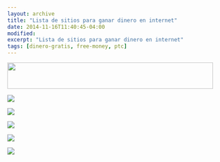 ```yaml
---
layout: archive
title: "Lista de sitios para ganar dinero en internet"
date: 2014-11-16T11:40:45-04:00
modified:
excerpt: "Lista de sitios para ganar dinero en internet"
tags: [dinero-gratis, free-money, ptc]
---
```


<a target="_blank" href="http://www.cashbux.info/index.php?view=register&ref=lifenbiz"><img src="http://www.cashbux.info/images/banner1.gif" border="0" width="468" height="60" /></a>

<a href='http://www.shotbux.com/?ref=lifenbiz'><img src='http://www.shotbux.com/images/banner1.gif'></a>

<a href='http://www.neatbux.com/?ref=lifenbiz'><img src='http://www.neatbux.com/images/banner1.png'></a>

<a href='http://www.mazbux.com/?ref=lifenbiz'><img src='http://www.mazbux.com/images/banner1.png'></a>

<a href='http://www.bitcoinbux.net/?ref=lifenbiz'><img src='http://www.bitcoinbux.net/images/banner1.png'></a>

<a href='http://www.graybux.com/?ref=lifenbiz'><img src='http://www.graybux.com/images/banner1.png'></a>